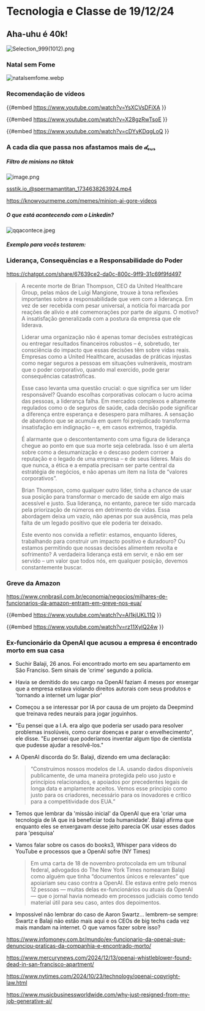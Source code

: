 # Tecnologia e Classe de 19/12/24

## Aha-uhu é 40k!

![Selection_999(1012).png](../19_12_24/Selection_999%281012%29.png)

### Natal sem Fome

![natalsemfome.webp](../19_12_24/natalsemfome.webp)

### Recomendação de vídeos

{{#embed https://www.youtube.com/watch?v=YsXCVsDFiXA }}

{{#embed https://www.youtube.com/watch?v=X28gzRwTsoE }}

{{#embed https://www.youtube.com/watch?v=cDYyKDqgLoQ }}

### A cada dia que passa nos afastamos mais de 𝒹ₑᵤₛ

##### Filtro de minions no tiktok

![image.png](../19_12_24/image.png)

[ssstik.io\_@spermamantitan_1734638263924.mp4](./19_12_24/ssstik.io_%40spermamantitan_1734638263924.mp4)

<https://knowyourmeme.com/memes/minion-ai-gore-videos>

##### O que está acontecendo com o Linkedin?

![qqacontece.jpeg](../19_12_24/qqacontece.jpeg)

##### Exemplo para vocês testarem:

### Liderança, Consequências e a Responsabilidade do Poder

<https://chatgpt.com/share/67639ce2-da0c-800c-9ff9-31c69f9fd497>

> A recente morte de Brian Thompson, CEO da United Healthcare Group, pelas mãos de Luigi Mangione, trouxe à tona reflexões importantes sobre a responsabilidade que vem com a liderança. Em vez de ser recebida com pesar universal, a notícia foi marcada por reações de alívio e até comemorações por parte de alguns. O motivo? A insatisfação generalizada com a postura da empresa que ele liderava.
>
> Liderar uma organização não é apenas tomar decisões estratégicas ou entregar resultados financeiros robustos – é, sobretudo, ter consciência do impacto que essas decisões têm sobre vidas reais. Empresas como a United Healthcare, acusadas de práticas injustas como negar seguros a pessoas em situações vulneráveis, mostram que o poder corporativo, quando mal exercido, pode gerar consequências catastróficas.
>
> Esse caso levanta uma questão crucial: o que significa ser um líder responsável? Quando escolhas corporativas colocam o lucro acima das pessoas, a liderança falha. Em mercados complexos e altamente regulados como o de seguros de saúde, cada decisão pode significar a diferença entre esperança e desespero para milhares. A sensação de abandono que se acumula em quem foi prejudicado transforma insatisfação em indignação – e, em casos extremos, tragédia.
>
> É alarmante que o descontentamento com uma figura de liderança chegue ao ponto em que sua morte seja celebrada. Isso é um alerta sobre como a desumanização e o descaso podem corroer a reputação e o legado de uma empresa – e de seus líderes. Mais do que nunca, a ética e a empatia precisam ser parte central da estratégia de negócios, e não apenas um item na lista de “valores corporativos”.
>
> Brian Thompson, como qualquer outro líder, tinha a chance de usar sua posição para transformar o mercado de saúde em algo mais acessível e justo. Sua liderança, no entanto, parece ter sido marcada pela priorização de números em detrimento de vidas. Essa abordagem deixa um vazio, não apenas por sua ausência, mas pela falta de um legado positivo que ele poderia ter deixado.
>
> Este evento nos convida a refletir: estamos, enquanto líderes, trabalhando para construir um impacto positivo e duradouro? Ou estamos permitindo que nossas decisões alimentem revolta e sofrimento? A verdadeira liderança está em servir, e não em ser servido – um valor que todos nós, em qualquer posição, devemos constantemente buscar.

### Greve da Amazon

<https://www.cnnbrasil.com.br/economia/negocios/milhares-de-funcionarios-da-amazon-entram-em-greve-nos-eua/>

{{#embed https://www.youtube.com/watch?v=AI1kjUKL11Q }}

{{#embed https://www.youtube.com/watch?v=rz11XylQ24w }}

### Ex-funcionário da OpenAI que acusou a empresa é encontrado morto em sua casa

- Suchir Balaji, 26 anos. Foi encontrado morto em seu apartamento em São Franciso. Sem sinais de 'crime' segundo a polícia.
- Havia se demitido do seu cargo na OpenAI faziam 4 meses por enxergar que a empresa estava violando direitos autorais com seus produtos e 'tornando a internet um lugar pior'
- Começou a se interessar por IA por causa de um projeto da Deepmind que treinava redes neurais para jogar joguinhos.
- "Eu pensei que a I.A. era algo que poderia ser usado para resolver problemas insolúveis, como curar doenças e parar o envelhecimento", ele disse. "Eu pensei que poderíamos inventar algum tipo de cientista que pudesse ajudar a resolvê-los."
- A OpenAI discorda do Sr. Balaji, dizendo em uma declaração:

  > “Construímos nossos modelos de I.A. usando dados disponíveis publicamente, de uma maneira protegida pelo uso justo e princípios relacionados, e apoiados por precedentes legais de longa data e amplamente aceitos. Vemos esse princípio como justo para os criadores, necessário para os inovadores e crítico para a competitividade dos EUA.”
- Temos que lembrar da 'missão inicial' da OpenAI que era 'criar uma tecnologia de IA que irá beneficiar toda humanidade'. Balaji afirma que enquanto eles se enxergavam desse jeito parecia OK usar esses dados para 'pesquisa'
- Vamos falar sobre os casos do books3, Whisper para vídeos do YouTube e processos que a OpenAI sofre (NY Times)

  > Em uma carta de 18 de novembro protocolada em um tribunal federal, advogados do The New York Times nomearam Balaji como alguém que tinha “documentos únicos e relevantes” que apoiariam seu caso contra a OpenAI. Ele estava entre pelo menos 12 pessoas — muitas delas ex-funcionários ou atuais da OpenAI — que o jornal havia nomeado em processos judiciais como tendo material útil para seu caso, antes dos depoimentos.
- Impossível não lembrar do caso de Aaron Swartz... lembrem-se sempre: Swartz e Balaji não estão mais aqui e os CEOs de big techs cada vez mais mandam na internet. O que vamos fazer sobre isso?

<https://www.infomoney.com.br/mundo/ex-funcionario-da-openai-que-denunciou-praticas-da-companhia-e-encontrado-morto/>

<https://www.mercurynews.com/2024/12/13/openai-whistleblower-found-dead-in-san-francisco-apartment/>

<https://www.nytimes.com/2024/10/23/technology/openai-copyright-law.html>

<https://www.musicbusinessworldwide.com/why-just-resigned-from-my-job-generative-ai/>
